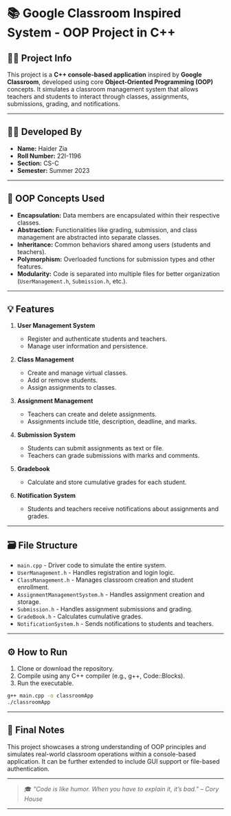 
# 📚 Google Classroom Inspired System - OOP Project in C++

## 👨‍💻 Project Info

This project is a **C++ console-based application** inspired by **Google Classroom**, developed using core **Object-Oriented Programming (OOP)** concepts. It simulates a classroom management system that allows teachers and students to interact through classes, assignments, submissions, grading, and notifications.

---

## 👨‍🏫 Developed By

- **Name:** Haider Zia  
- **Roll Number:** 22I-1196  
- **Section:** CS-C  
- **Semester:** Summer 2023

---

## 🧠 OOP Concepts Used

- **Encapsulation:** Data members are encapsulated within their respective classes.
- **Abstraction:** Functionalities like grading, submission, and class management are abstracted into separate classes.
- **Inheritance:** Common behaviors shared among users (students and teachers).
- **Polymorphism:** Overloaded functions for submission types and other features.
- **Modularity:** Code is separated into multiple files for better organization (`UserManagement.h`, `Submission.h`, etc.).

---

## 💡 Features

1. **User Management System**
   - Register and authenticate students and teachers.
   - Manage user information and persistence.

2. **Class Management**
   - Create and manage virtual classes.
   - Add or remove students.
   - Assign assignments to classes.

3. **Assignment Management**
   - Teachers can create and delete assignments.
   - Assignments include title, description, deadline, and marks.

4. **Submission System**
   - Students can submit assignments as text or file.
   - Teachers can grade submissions with marks and comments.

5. **Gradebook**
   - Calculate and store cumulative grades for each student.

6. **Notification System**
   - Students and teachers receive notifications about assignments and grades.

---

## 🗃️ File Structure

- `main.cpp` - Driver code to simulate the entire system.
- `UserManagement.h` - Handles registration and login logic.
- `ClassManagement.h` - Manages classroom creation and student enrollment.
- `AssignmentManagementSystem.h` - Handles assignment creation and storage.
- `Submission.h` - Handles assignment submissions and grading.
- `GradeBook.h` - Calculates cumulative grades.
- `NotificationSystem.h` - Sends notifications to students and teachers.

---

## ⚙️ How to Run

1. Clone or download the repository.
2. Compile using any C++ compiler (e.g., g++, Code::Blocks).
3. Run the executable.

```bash
g++ main.cpp -o classroomApp
./classroomApp
```
---

## 💬 Final Notes

This project showcases a strong understanding of OOP principles and simulates real-world classroom operations within a console-based application. It can be further extended to include GUI support or file-based authentication.

---

> 🎓 *"Code is like humor. When you have to explain it, it’s bad." – Cory House*

---
